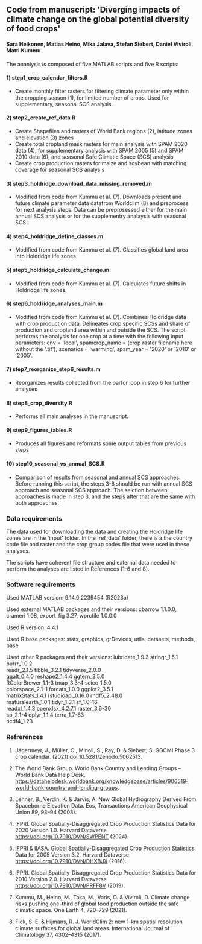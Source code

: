 ## Code from manuscript: 'Diverging impacts of climate change on the global potential diversity of food crops'
#### Sara Heikonen, Matias Heino, Mika Jalava, Stefan Siebert, Daniel Viviroli, Matti Kummu

The ananlysis is composed of five MATLAB scripts and five R scripts:

#### 1) step1_crop_calendar_filters.R
- Create monthly filter rasters for filtering climate parameter only within the cropping season (1), for limited number of crops. Used for supplementary, seasonal SCS analysis.

#### 2) step2_create_ref_data.R
- Create Shapefiles and rasters of World Bank regions (2), latitude zones and elevation (3) zones
- Create total cropland mask rasters for main analysis with SPAM 2020 data (4), for supplementary analysis with SPAM 2005 (5) and SPAM 2010 data (6), and seasonal Safe Climatic Space (SCS) analysis
- Create crop production rasters for maize and soybean with matching coverage for seasonal SCS analysis

#### 3) step3_holdridge_download_data_missing_removed.m
- Modified from code from Kummu et al. (7). Downloads present and future climate parameter data datafrom Worldclim (8) and preprocess for next analysis steps. Data can be preprosessed either for the main annual SCS analysis or for the supplementry analaysis with seasonal SCS.

#### 4) step4_holdridge_define_classes.m
-  Modified from code from Kummu et al. (7). Classifies global land area into Holdridge life zones.

#### 5) step5_holdridge_calculate_change.m
-  Modified from code from Kummu et al. (7). Calculates future shifts in Holdridge life zones.

#### 6) step6_holdridge_analyses_main.m
-  Modified from code from Kummu et al. (7). Combines Holdridge data with crop production data. Delineates crop specific SCSs and share of production and cropland area within and outside the SCS. The script performs the analysis for one crop at a time with the following input parameters: env = 'local', spamcrop_name = (crop raster filename here without the '.tif'), scenarios = 'warming', spam_year = '2020' or '2010' or '2005'.
	   
#### 7) step7_reorganize_step6_results.m
- Reorganizes results collected from the parfor loop in step 6 for further analyses

#### 8) step8_crop_diversity.R
- Performs all main analyses in the manuscript.

#### 9) step9_figures_tables.R
- Produces all figures and reformats some output tables from previous steps

#### 10) step10_seasonal_vs_annual_SCS.R
- Comparison of results from seasonal and annual SCS approaches. Before running this script, the steps 3-8 should be run with annual SCS approach and seasonal SCS approach. The selction between approaches is made in step 3, and the steps after that are the same with both approaches.
  
### Data requirements
The data used for downloading the data and creating the Holdridge life zones are in the 'input' folder. In the 'ref_data' folder, there is a the country code file and raster and the crop group codes file that were used in these analyses.

The scripts have coherent file structure and external data needed to perform the analyses are listed in References (1-6 and 8).

### Software requirements

Used MATLAB version: 9.14.0.2239454 (R2023a)

Used external MATLAB packages and their versions:
cbarrow 1.1.0.0, crameri 1.08, export_fig 3.27, wprctile 1.0.0.0

Used R version: 4.4.1

Used R base packages: stats, graphics, grDevices, utils, datasets, methods, base

Used other R packages and their versions:
lubridate_1.9.3     stringr_1.5.1       purrr_1.0.2        
readr_2.1.5         tibble_3.2.1        tidyverse_2.0.0    
ggalt_0.4.0         reshape2_1.4.4      ggtern_3.5.0       
RColorBrewer_1.1-3  tmap_3.3-4          scico_1.5.0        
colorspace_2.1-1    forcats_1.0.0       ggplot2_3.5.1      
matrixStats_1.4.1   rstudioapi_0.16.0   rhdf5_2.48.0       
rnaturalearth_1.0.1 tidyr_1.3.1         sf_1.0-16          
readxl_1.4.3        openxlsx_4.2.7.1    raster_3.6-30      
sp_2.1-4            dplyr_1.1.4         terra_1.7-83       
ncdf4_1.23  

### Refrerences

1. Jägermeyr, J., Müller, C., Minoli, S., Ray, D. & Siebert, S. GGCMI Phase 3 crop calendar. (2021) doi:10.5281/zenodo.5062513.

2. The World Bank Group. World Bank Country and Lending Groups – World Bank Data Help Desk. https://datahelpdesk.worldbank.org/knowledgebase/articles/906519-world-bank-country-and-lending-groups.

3. Lehner, B., Verdin, K. & Jarvis, A. New Global Hydrography Derived From Spaceborne Elevation Data. Eos, Transactions American Geophysical Union 89, 93–94 (2008).

4. IFPRI. Global Spatially-Disaggregated Crop Production Statistics Data for 2020 Version 1.0. Harvard Dataverse https://doi.org/10.7910/DVN/SWPENT (2024).

5. IFPRI & IIASA. Global Spatially-Disaggregated Crop Production Statistics Data for 2005 Version 3.2. Harvard Dataverse https://doi.org/10.7910/DVN/DHXBJX (2016).
   
6. IFPRI. Global Spatially-Disaggregated Crop Production Statistics Data for 2010 Version 2.0. Harvard Dataverse https://doi.org/10.7910/DVN/PRFF8V (2019).

7. Kummu, M., Heino, M., Taka, M., Varis, O. & Viviroli, D. Climate change risks pushing one-third of global food production outside the safe climatic space. One Earth 4, 720–729 (2021).

8. Fick, S. E. & Hijmans, R. J. WorldClim 2: new 1-km spatial resolution climate surfaces for global land areas.
International Journal of Climatology 37, 4302–4315 (2017).


